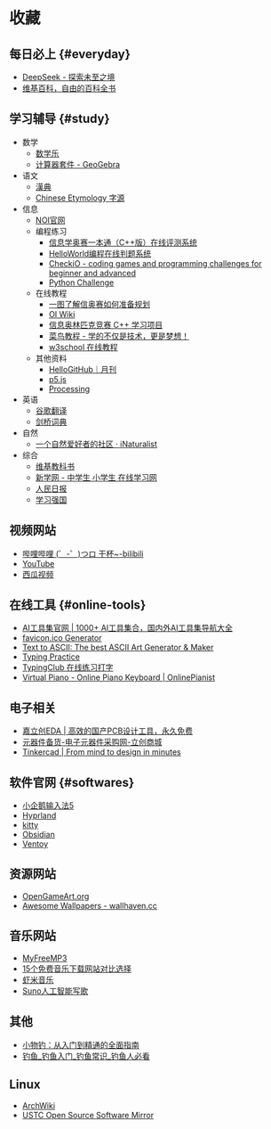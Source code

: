 # 收藏

## 每日必上 {#everyday}

- [DeepSeek - 探索未至之境](https://chat.deepseek.com/)
- [维基百科，自由的百科全书](https://zh.m.wikipedia.org/)

## 学习辅导 {#study}

- 数学
    - [数学乐](https://www.shuxuele.com/)
    - [计算器套件 - GeoGebra](https://www.geogebra.org/calculator)
- 语文
    - [漢典](https://www.zdic.net/)
    - [Chinese Etymology 字源](https://hanziyuan.net/)
- 信息
    - [NOI官网](https://oi-wiki.org/)
    - 编程练习
        - [信息学奥赛一本通（C++版）在线评测系统](http://ybt.ssoier.cn:8088/)
        - [HelloWorld编程在线判题系统](http://go.helloworldroom.com/problems/)
        - [CheckiO - coding games and programming challenges for beginner and advanced](https://checkio.org/)
        - [Python Challenge](http://www.pythonchallenge.com/)
    - 在线教程
        - [一图了解信奥赛如何准备规划️](https://www.bilibili.com/opus/924259558909542416)
        - [OI Wiki](https://www.noi.cn/)
        - [信息奥林匹克竞赛 C++ 学习项目](https://github.com/FutureWL/ZHIYE_CSPJS)
        - [菜鸟教程 - 学的不仅是技术，更是梦想！](https://www.runoob.com/)
        - [w3school 在线教程](https://www.w3school.com.cn/)
    - 其他资料
        - [HelloGitHub｜月刊](https://hellogithub.com/periodical)
        - [p5.js](https://p5js.org/zh-Hans/)
        - [Processing](https://processing.org/)
- 英语
    - [谷歌翻译](https://translate.google.com/?hl=zh-CN&tab=TT&sl=auto&tl=en&op=translate)
    - [剑桥词典](https://dictionary.cambridge.org/zhs/)
- 自然
    - [一个自然爱好者的社区 · iNaturalist](https://www.inaturalist.org/)
- 综合
    - [维基教科书](https://zh.wikibooks.org/wiki/Wikibooks:首页)
    - [新学网 - 中学生 小学生 在线学习网](http://www.newxue.com/)
    - [人民日报](http://paper.people.com.cn/rmrb/paperindex.htm)
    - [学习强国](https://www.xuexi.cn/)

## 视频网站

- [哔哩哔哩 (゜-゜)つロ 干杯~-bilibili](https://www.bilibili.com/)
- [YouTube](https://www.youtube.com/)
- [西瓜视频](https://www.ixigua.com/)

## 在线工具 {#online-tools}

- [AI工具集官网 | 1000+ AI工具集合，国内外AI工具集导航大全](https://ai-bot.cn/)
- [favicon.ico Generator](https://www.favicon.cc/)
- [Text to ASCII: The best ASCII Art Generator & Maker](https://www.asciiart.eu/text-to-ascii-art)
- [Typing Practice](https://www.keybr.com/)
- [TypingClub 在线练习打字](https://www.edclub.com/sportal/)
- [Virtual Piano - Online Piano Keyboard | OnlinePianist](https://www.onlinepianist.com/virtual-piano)

## 电子相关

- [嘉立创EDA | 高效的国产PCB设计工具，永久免费](https://lceda.cn/)
- [元器件备货-电子元器件采购网-立创商城](https://www.szlcsc.com/)
- [Tinkercad | From mind to design in minutes](https://www.tinkercad.com/dashboard)

## 软件官网 {#softwares}

- [小企鹅输入法5](https://fcitx-im.org/wiki/Fcitx_5/zh-cn)
- [Hyprland](https://hyprland.org/)
- [kitty](https://sw.kovidgoyal.net/kitty/)
- [Obsidian](https://obsidian.md/)
- [Ventoy](https://www.ventoy.net/)

## 资源网站

- [OpenGameArt.org](https://opengameart.org/)
- [Awesome Wallpapers - wallhaven.cc](https://wallhaven.cc/search?categories=110&purity=100&atleast=3840x2160&ratios=16x9&sorting=random&order=desc&ai_art_filter=1)

## 音乐网站

- [MyFreeMP3](https://tool.liumingye.cn/music/)
- [15个免费音乐下载网站对比选择](https://zh.geekersoft.com/resources-multimedia-solutions/best-free-music-sites-comparison.html)
- [虾米音乐](http://www.xiami.com/play)
- [Suno人工智能写歌](https://suno.com/)

## 其他

- [小物钓：从入门到精通的全面指南](https://book.xiaowudiao.com/)
- [钓鱼_钓鱼入门_钓鱼常识_钓鱼人必看](https://m.diaoyu123.com/diaoyu/)

## Linux

- [ArchWiki](https://wiki.archlinux.org/)
- [USTC Open Source Software Mirror](https://mirrors.ustc.edu.cn/)
